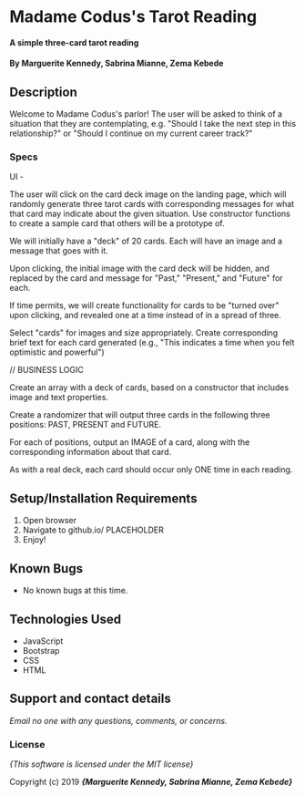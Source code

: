 # Madame Codus's Tarot Reading

#### A simple three-card tarot reading

#### By **Marguerite Kennedy, Sabrina Mianne, Zema Kebede**

## Description

Welcome to Madame Codus's parlor! The user will be asked to think of a situation that they are contemplating, e.g. "Should I take the next step in this relationship?" or "Should I continue on my current career track?"  


### Specs

UI -

The user will click on the card deck image on the landing page, which will randomly generate three tarot cards with corresponding messages for what that card may indicate about the given situation.
Use constructor functions to create a sample card that others will be a prototype of.

We will initially have a "deck" of 20 cards. Each will have an image and a message that goes with it.

Upon clicking, the initial image with the card deck will be hidden, and replaced by the card and message for "Past," "Present," and "Future" for each.

If time permits, we will create functionality for cards to be "turned over" upon clicking, and revealed one at a time instead of in a spread of three.

Select "cards" for images and size appropriately.
Create corresponding brief text for each card generated (e.g., "This indicates a time when you felt optimistic and powerful")


// BUSINESS LOGIC

Create an array with a deck of cards, based on a constructor that includes image and text properties. 

Create a randomizer that will output three cards in the following three positions: PAST, PRESENT and FUTURE.

For each of positions, output an IMAGE of a card, along with the corresponding information about that card.

As with a real deck, each card should occur only ONE time in each reading.






## Setup/Installation Requirements

1. Open browser
2. Navigate to github.io/ PLACEHOLDER
3. Enjoy!

## Known Bugs
* No known bugs at this time.

## Technologies Used
 * JavaScript
 * Bootstrap
  * CSS
  * HTML
## Support and contact details

_Email no one with any questions, comments, or concerns._

### License

*{This software is licensed under the MIT license}*

Copyright (c) 2019 **_{Marguerite Kennedy, Sabrina Mianne, Zema Kebede}_**
